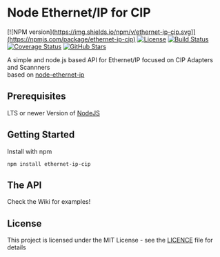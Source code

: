 # Node Ethernet/IP for CIP

[![NPM version](https://img.shields.io/npm/v/ethernet-ip-cip.svg]](https://npmjs.com/package/ethernet-ip-cip)
[![License](https://img.shields.io/github/license/hirokiht/ethernet-ip-cip.svg)](https://github.com/hirokiht/ethernet-ip-cip/blob/master/LICENSE)
[![Build Status](https://img.shields.io/travis/hirokiht/ethernet-ip-cip.svg)](https://travis-ci.org/hirokiht/ethernet-ip-cip)
[![Coverage Status](https://img.shields.io/codecov/c/github/hirokiht/ethernet-ip-cip.svg)](https://codecov.io/gh/hirokiht/ethernet-ip-cip)
[![GitHub Stars](https://img.shields.io/github.stars/hirokiht/ethernet-ip-cip.svg)](https://github.com/hirokiht/ethernet-ip-cip)

A simple and node.js based API for Ethernet/IP focused on CIP Adapters and Scannners  
based on [node-ethernet-ip](https://github.com/cmseaton42/node-ethernet-ip)

## Prerequisites

LTS or newer Version of [NodeJS](https://nodejs.org/en/)

## Getting Started

Install with npm

```
npm install ethernet-ip-cip
```
## The API
Check the Wiki for examples!

## License

This project is licensed under the MIT License - see the [LICENCE](https://github.com/hirokiht/node-ethernet-ip/blob/master/LICENSE) file for details
